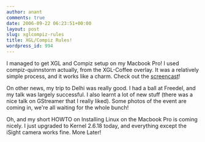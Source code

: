 ```yaml
---
author: anant
comments: true
date: 2006-09-22 06:23:51+00:00
layout: post
slug: xglcompiz-rules
title: XGL/Compiz Rules!
wordpress_id: 994
---
```


I managed to get XGL and Compiz setup on my Macbook Pro! I used
compiz-quinnstorm actually, from the XGL-Coffee overlay. It was a relatively
simple process, and it works like a charm. Check out the
[screencast](http://replay.waybackmachine.org/20061106071711/http://kix.pykix.net/xgl-compiz.mpeg)!

On other news, my trip to Delhi was really good. I had a ball at Freedel,
and my talk was largely successful. I also learnt a lot of new stuff (there
was a nice talk on GStreamer that I really liked). Some photos of the event
are coming in, we're all waiting for the whole bunch!

Oh, and my short HOWTO on Installing Linux on the Macbook Pro is coming
nicely. I just upgraded to Kernel 2.6.18 today, and everything except the
iSight camera works fine. More Later!
